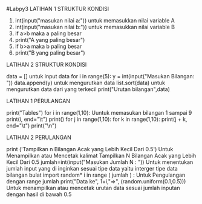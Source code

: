 #Labpy3
LATIHAN 1 STRUKTUR KONDISI

1. int(input("masukan nilai a:")) untuk memasukkan nilai variable A
2. int(input("masukan nilai b:")) untuk memasukkan nilai variable B
3. if a>b maka a paling besar
4. print("A yang paling besar")
5. if b>a maka b paling besar
6. print("B yang paling besar")


LATIHAN 2 STRUKTUR KONDISI

data = [] untuk input data
for i in range(5):
y = int(input("Masukan Bilangan: ")) data.append(y) untuk mengurutkan data
list.sort(data) untuk mengurutkan data dari yang terkecil
print("Urutan bilangan",data)


LATIHAN 1 PERULANGAN

print("Tables")
for i in range(1,10): Uuntuk memasukan bilangan 1 sampai 9
print(i, end="\t") print()
for j in range(1,10):
for k in range(1,10):
print(j + k, end="\t")
print("\n")

LATIHAN 2 PERULANGAN

print ('Tampilkan n Bilangan Acak yang Lebih Kecil Dari 0.5') Untuk Menampilkan atau Mencetak kalimat Tampilkan N Bilangan Acak yang Lebih Kecil Dari 0.5
jumlah=int(input("Masukan Jumlah N : ")) Untuk menentukan jumlah input yang di inginkan sesuai tipe data yaitu interger tipe data bilangan bulat
import random*
i in range ( jumlah ) : Untuk Pengulangan dengan range jumlah
print("Data ke", 1+i,"=>", (random.uniform(0.1,0.5))) Untuk menampilkan atau mencetak urutan data sesuai jumlah inputan dengan hasil di bawah 0.5
